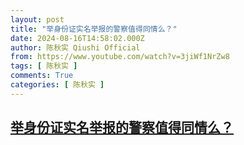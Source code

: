 ```yaml
---
layout: post
title: "举身份证实名举报的警察值得同情么？"
date: 2024-08-16T14:58:02.000Z
author: 陈秋实 Qiushi Official
from: https://www.youtube.com/watch?v=3jiWf1NrZw8
tags: [ 陈秋实 ]
comments: True
categories: [ 陈秋实 ]
---
```

<!--1723820282000-->
[举身份证实名举报的警察值得同情么？](https://www.youtube.com/watch?v=3jiWf1NrZw8)
------

<div>

</div>
